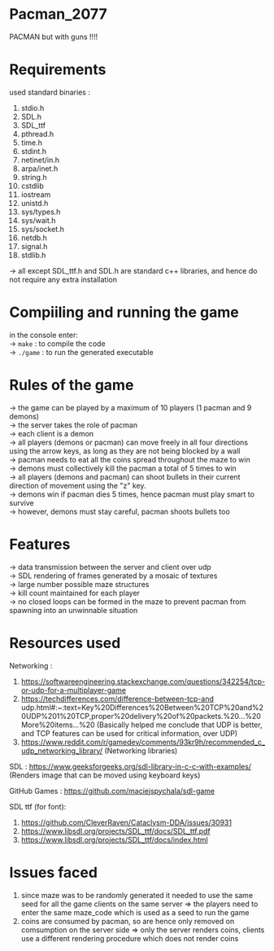 # Pacman_2077
PACMAN but with guns !!!!

# Requirements
used standard binaries : 
1. stdio.h
2. SDL.h
3. SDL_ttf
4. pthread.h
5. time.h
6. stdint.h
7. netinet/in.h
8. arpa/inet.h
9. string.h
10. cstdlib
11. iostream
12. unistd.h
13. sys/types.h
14. sys/wait.h
15. sys/socket.h
16. netdb.h
17. signal.h
18. stdlib.h

-> all except SDL_ttf.h and SDL.h are standard c++ libraries, and hence do not require any extra installation

# Compiiling and running the game
in the console enter:
<br>
-> `make`  : to compile the code
<br>
-> `./game` : to run the generated executable 

# Rules of the game
-> the game can be played by a maximum of 10 players (1 pacman and 9 demons)
<br>
-> the server takes the role of pacman
<br>
-> each client is a demon
<br>
-> all players (demons or pacman) can move freely in all four directions using the arrow keys, as long as they are not being blocked by a wall
<br>
-> pacman needs to eat all the coins spread throughout the maze to win
<br>
-> demons must collectively kill the pacman a total of 5 times to win
<br>
-> all players (demons and pacman) can shoot bullets in their current direction of movement using the "z" key.
<br>
-> demons win if pacman dies 5 times, hence pacman must play smart to survive
<br>
-> however, demons must stay careful, pacman shoots bullets too

# Features
-> data transmission between the server and client over udp
<br>
-> SDL rendering of frames generated by a mosaic of textures
<br>
-> large number possible maze structures
<br>
-> kill count maintained for each player
<br>
-> no closed loops can be formed in the maze to prevent pacman from spawning into an unwinnable situation

# Resources used
Networking :
1. https://softwareengineering.stackexchange.com/questions/342254/tcp-or-udp-for-a-multiplayer-game
2. https://techdifferences.com/difference-between-tcp-and udp.html#:~:text=Key%20Differences%20Between%20TCP%20and%20UDP%201%20TCP,proper%20delivery%20of%20packets.%20...%20More%20items...%20 (Basically helped me conclude that UDP is better, and TCP features can be used for critical information, over UDP)
3. https://www.reddit.com/r/gamedev/comments/93kr9h/recommended_c_udp_networking_library/		(Networking libraries)

SDL :
https://www.geeksforgeeks.org/sdl-library-in-c-c-with-examples/				(Renders image that can be moved using keyboard keys)

GitHub Games :
https://github.com/maciejspychala/sdl-game

SDL ttf (for font):
1. https://github.com/CleverRaven/Cataclysm-DDA/issues/30931
2. https://www.libsdl.org/projects/SDL_ttf/docs/SDL_ttf.pdf
3. https://www.libsdl.org/projects/SDL_ttf/docs/index.html

# Issues faced
1. since maze was to be randomly generated it needed to use the same seed for all the game clients on the same server =>
the players need to enter the same maze_code which is used as a seed to run the game 
2. coins are consumed by pacman, so are hence only removed on comsumption on the server side =>
only the server renders coins, clients use a different rendering procedure which does not render coins
